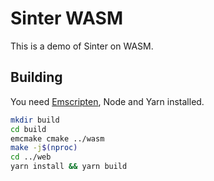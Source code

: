 # Sinter WASM

This is a demo of Sinter on WASM.

## Building

You need [Emscripten](https://emscripten.org/), Node and Yarn installed.

```sh
mkdir build
cd build
emcmake cmake ../wasm
make -j$(nproc)
cd ../web
yarn install && yarn build
```
